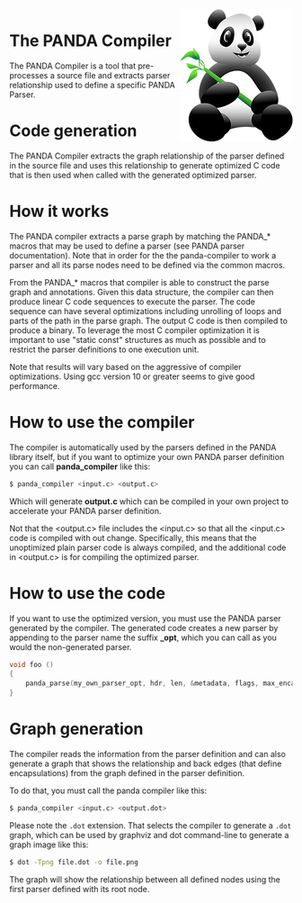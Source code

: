 <img src="images/Hop.png" alt="Hop the Panda Logo" align="right"/>

The PANDA Compiler
==================

The PANDA Compiler is a tool that pre-processes a source file and extracts
parser relationship used to define a specific PANDA Parser.

# Code generation

The PANDA Compiler extracts the graph relationship of the parser defined in the
source file and uses this relationship to generate optimized C code that is then
used when called with the generated optimized parser.

# How it works

The PANDA compiler extracts a parse graph by matching the PANDA_* macros
that may be used to define a parser (see PANDA parser documentation). Note
that in order for the the panda-compiler to work a parser and all its parse
nodes need to be defined via the common macros.

From the PANDA_* macros that compiler is able to construct the parse graph
and annotations. Given this data structure, the compiler can then produce
linear C code sequences to execute the parser. The code sequence can have
several optimizations including unrolling of loops and parts of the path
in the parse graph. The output C code is then compiled to produce a binary.
To leverage the most C compiler optimization it is important to use "static
const" structures as much as possible and to restrict the parser definitions
to one execution unit.

Note that results will vary based on the aggressive of compiler optimizations.
Using gcc version 10 or greater seems to give good performance.

# How to use the compiler

The compiler is automatically used by the parsers defined in the PANDA library
itself, but if you want to optimize your own PANDA parser definition you can
call **panda_compiler** like this:

```bash
$ panda_compiler <input.c> <output.c>
```

Which will generate **output.c** which can be compiled in your own project to
accelerate your PANDA parser definition.

Not that the <output.c> file includes the <input.c> so that all the <input.c>
code is compiled with out change. Specifically, this means that the
unoptimized plain parser code is always compiled, and the additional code in
<output.c> is for compiling the optimized parser.

# How to use the code

If you want to use the optimized version, you must use the PANDA parser
generated by the compiler. The generated code creates a new parser by appending
to the parser name the suffix **_opt**, which you can call as you would the
non-generated parser.

```C
void foo ()
{
    panda_parse(my_own_parser_opt, hdr, len, &metadata, flags, max_encaps);
}
```

# Graph generation

The compiler reads the information from the parser definition and can also
generate a graph that shows the relationship and back edges (that define
encapsulations) from the graph defined in the parser definition.

To do that, you must call the panda compiler like this:

```bash
$ panda_compiler <input.c> <output.dot>
```

Please note the `.dot` extension. That selects the compiler to generate a `.dot`
graph, which can be used by graphviz and dot command-line to generate a graph
image like this:

```bash
$ dot -Tpng file.dot -o file.png
```

The graph will show the relationship between all defined nodes using the first
parser defined with its root node.
